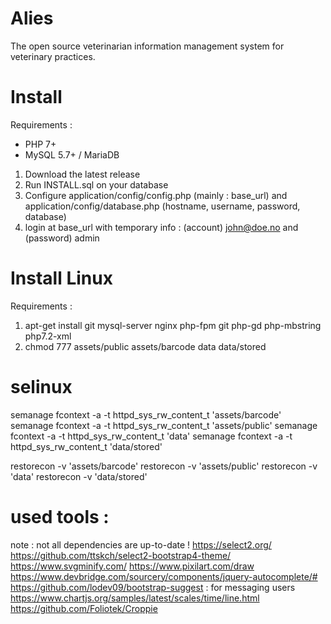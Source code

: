 # Alies
The open source veterinarian information management system for veterinary practices.

# Install
Requirements : 
- PHP 7+
- MySQL 5.7+ / MariaDB

1) Download the latest release
2) Run INSTALL.sql on your database 
3) Configure application/config/config.php (mainly : base_url) and application/config/database.php (hostname, username, password, database)
4) login at base_url with temporary info : (account) john@doe.no and (password) admin

# Install Linux 
Requirements : 
1) apt-get install git mysql-server nginx php-fpm git php-gd php-mbstring php7.2-xml
2) chmod 777 assets/public assets/barcode data data/stored


# selinux 
semanage fcontext -a -t httpd_sys_rw_content_t 'assets/barcode'
semanage fcontext -a -t httpd_sys_rw_content_t 'assets/public'
semanage fcontext -a -t httpd_sys_rw_content_t 'data'
semanage fcontext -a -t httpd_sys_rw_content_t 'data/stored'

restorecon -v 'assets/barcode'
restorecon -v 'assets/public'
restorecon -v 'data'
restorecon -v 'data/stored'

# used tools : 
note : not all dependencies are up-to-date !
https://select2.org/
https://github.com/ttskch/select2-bootstrap4-theme/
https://www.svgminify.com/
https://www.pixilart.com/draw
https://www.devbridge.com/sourcery/components/jquery-autocomplete/#
https://github.com/lodev09/bootstrap-suggest : for messaging users
https://www.chartjs.org/samples/latest/scales/time/line.html
https://github.com/Foliotek/Croppie
